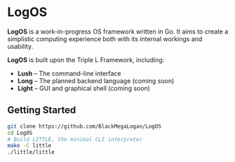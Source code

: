 # LogOS

**LogOS** is a work-in-progress OS framework written in Go. It aims to create a
simplistic computing experience both with its internal workings and usability.

**LogOS** is built upon the Triple L Framework, including:

- **Lush** – The command-line interface
- **Long** – The planned backend language (coming soon)
- **Light** – GUI and graphical shell (coming soon)


## Getting Started
```bash
git clone https://github.com/BlackMegaLogan/LogOS
cd LogOS
# Build LITTLE, the minimal CLI interpreter
make -C little
./little/little
```
